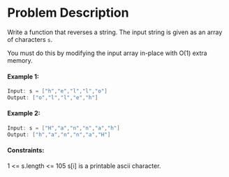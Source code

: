 # Problem Description

Write a function that reverses a string. The input string is given as an array of characters `s`.

You must do this by modifying the input array in-place with O(1) extra memory.

#### Example 1:

```c++
Input: s = ["h","e","l","l","o"]
Output: ["o","l","l","e","h"]
```


#### Example 2:

```c++
Input: s = ["H","a","n","n","a","h"]
Output: ["h","a","n","n","a","H"]
```

#### Constraints:
1 <= s.length <= 105
s[i] is a printable ascii character.
